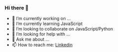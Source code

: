 ### Hi there 👋


- 🔭 I’m currently working on ...
- 🌱 I’m currently learning JavaScript
- 👯 I’m looking to collaborate on JavaScript/Python
- 🤔 I’m looking for help with ...
- 💬 Ask me about ...
- 📫 How to reach me: [Linkedin](https://www.linkedin.com/in/chaudhary-kunal/)

